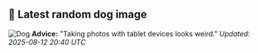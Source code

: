 ## 🐶 Latest random dog image
![Dog](https://images.dog.ceo/breeds/germanshepherd/n02106662_16342.jpg)
**Advice:** "Taking photos with tablet devices looks weird."
*Updated: 2025-08-12 20:40 UTC*
